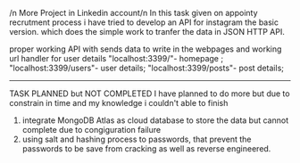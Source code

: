 
/n More Project in Linkedin account/n
In this task given on appointy recrutment process i have tried to develop an API for instagram the basic version. which does the simple work to tranfer the data in JSON HTTP API.

proper working API with sends data to write in the webpages and working url handler for user details 
          "localhost:3399/"- homepage ;
          "localhost:3399/users"- user details; 
          "localhost:3399/posts"- post details;
              
--------------------------------------------------------------------------------------------------------
TASK PLANNED but NOT COMPLETED 
I have planned to do more but due to constrain in time and my knowledge i couldn't able to finish
1) integrate MongoDB Atlas as cloud database to store the data but cannot complete due to congiguration failure 
2) using salt and hashing process to passwords, that prevent the passwords to be save from cracking as well as reverse engineered.

